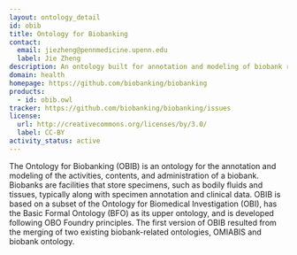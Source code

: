 ```yaml
---
layout: ontology_detail
id: obib
title: Ontology for Biobanking
contact:
  email: jiezheng@pennmedicine.upenn.edu
  label: Jie Zheng
description: An ontology built for annotation and modeling of biobank repository and biobanking administration
domain: health
homepage: https://github.com/biobanking/biobanking
products:
  - id: obib.owl
tracker: https://github.com/biobanking/biobanking/issues
license:
  url: http://creativecommons.org/licenses/by/3.0/
  label: CC-BY  
activity_status: active
---
```


The Ontology for Biobanking (OBIB) is an ontology for the annotation and modeling of the activities, contents, and administration of a biobank. Biobanks are facilities that store specimens, such as bodily fluids and tissues, typically along with specimen annotation and clinical data. OBIB is based on a subset of the Ontology for Biomedical Investigation (OBI), has the Basic Formal Ontology (BFO) as its upper ontology, and is developed following OBO Foundry principles. The first version of OBIB resulted from the merging of two existing biobank-related ontologies, OMIABIS and biobank ontology.

